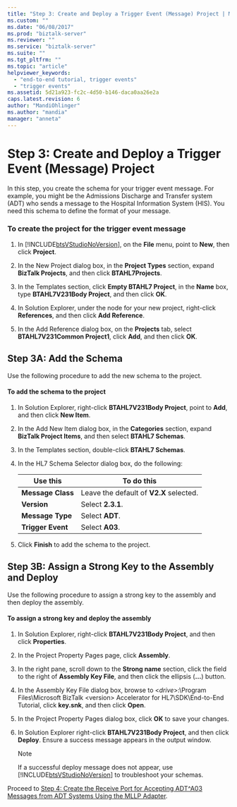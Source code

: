 ```yaml
---
title: "Step 3: Create and Deploy a Trigger Event (Message) Project | Microsoft Docs"
ms.custom: ""
ms.date: "06/08/2017"
ms.prod: "biztalk-server"
ms.reviewer: ""
ms.service: "biztalk-server"
ms.suite: ""
ms.tgt_pltfrm: ""
ms.topic: "article"
helpviewer_keywords: 
  - "end-to-end tutorial, trigger events"
  - "trigger events"
ms.assetid: 5d21a923-fc2c-4d50-b146-daca0aa26e2a
caps.latest.revision: 6
author: "MandiOhlinger"
ms.author: "mandia"
manager: "anneta"
---
```

# Step 3: Create and Deploy a Trigger Event (Message) Project
In this step, you create the schema for your trigger event message. For example, you might be the Admissions Discharge and Transfer system (ADT) who sends a message to the Hospital Information System (HIS). You need this schema to define the format of your message.  
  
### To create the project for the trigger event message  
  
1.  In [!INCLUDE[btsVStudioNoVersion](../../includes/btsvstudionoversion-md.md)], on the **File** menu, point to **New**, then click **Project**.  
  
2.  In the New Project dialog box, in the **Project Types** section, expand **BizTalk Projects**, and then click **BTAHL7Projects**.  
  
3.  In the Templates section, click **Empty BTAHL7 Project**, in the **Name** box, type **BTAHL7V231Body Project**, and then click **OK**.  
  
4.  In Solution Explorer, under the node for your new project, right-click **References**, and then click **Add Reference**.  
  
5.  In the Add Reference dialog box, on the **Projects** tab, select **BTAHL7V231Common Project1**, click **Add**, and then click **OK**.  
  
## Step 3A: Add the Schema  
 Use the following procedure to add the new schema to the project.  
  
#### To add the schema to the project  
  
1.  In Solution Explorer, right-click **BTAHL7V231Body Project**, point to **Add**, and then click **New Item**.  
  
2.  In the Add New Item dialog box, in the **Categories** section, expand **BizTalk Project Items**, and then select **BTAHL7 Schemas**.  
  
3.  In the Templates section, double-click **BTAHL7 Schemas**.  
  
4.  In the HL7 Schema Selector dialog box, do the following:  
  
    |Use this|To do this|  
    |--------------|----------------|  
    |**Message Class**|Leave the default of **V2.X** selected.|  
    |**Version**|Select **2.3.1**.|  
    |**Message Type**|Select **ADT**.|  
    |**Trigger Event**|Select **A03**.|  
  
5.  Click **Finish** to add the schema to the project.  
  
## Step 3B: Assign a Strong Key to the Assembly and Deploy  
 Use the following procedure to assign a strong key to the assembly and then deploy the assembly.  
  
#### To assign a strong key and deploy the assembly  
  
1.  In Solution Explorer, right-click **BTAHL7V231Body Project**, and then click **Properties**.  
  
2.  In the Project Property Pages page, click **Assembly**.  
  
3.  In the right pane, scroll down to the **Strong name** section, click the field to the right of **Assembly Key File**, and then click the ellipsis (**…**) button.  
  
4.  In the Assembly Key File dialog box, browse to \<*drive*>:\Program Files\Microsoft BizTalk \<version> Accelerator for HL7\SDK\End-to-End Tutorial, click **key.snk**, and then click **Open**.  
  
5.  In the Project Property Pages dialog box, click **OK** to save your changes.  
  
6.  In Solution Explorer right-click **BTAHL7V231Body Project**, and then click **Deploy**. Ensure a success message appears in the output window.  
  
    > [!NOTE]
    >  If a successful deploy message does not appear, use [!INCLUDE[btsVStudioNoVersion](../../includes/btsvstudionoversion-md.md)] to troubleshoot your schemas.  
  
 Proceed to [Step 4: Create the Receive Port for Accepting ADT^A03 Messages from ADT Systems Using the MLLP Adapter](../../adapters-and-accelerators/accelerator-hl7/step-4-create-receive-port-to-accept-adt^a03-messages-from-adt-using-mllp.md).